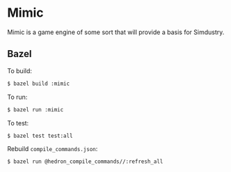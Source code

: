 # Mimic

Mimic is a game engine of some sort that will provide a basis for Simdustry.

## Bazel

To build:
```bash
$ bazel build :mimic
```

To run:
```bash
$ bazel run :mimic
```

To test:
```bash
$ bazel test test:all
```

Rebuild `compile_commands.json`:
```bash
$ bazel run @hedron_compile_commands//:refresh_all
```